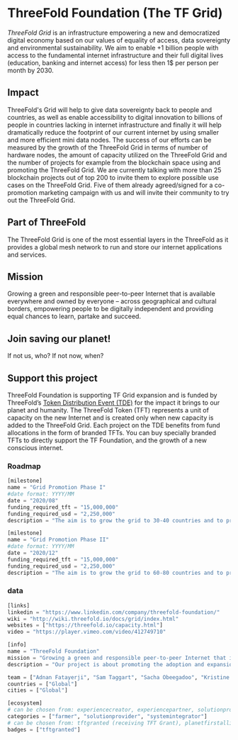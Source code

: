 # ThreeFold Foundation (The TF Grid)

*ThreeFold Grid* is an infrastructure empowering a new and democratized digital economy based on our values of equality of access, data sovereignty and environmental sustainability. We aim to enable +1 billion people with access to the fundamental internet infrastructure and their full digital lives (education, banking and internet access) for less then 1$ per person per month by 2030.

## Impact

ThreeFold's Grid will help to give data sovereignty back to people and countries, as well as enable accessibility to digital innovation to billions of people in countries lacking in internet infrastructure and finally it will help dramatically reduce the footprint of our current internet by using smaller and more efficient mini data nodes. The success of our efforts can be measured by the growth of the ThreeFold Grid in terms of number of hardware nodes, the amount of capacity utilized on the ThreeFold Grid and the number of projects for example from the blockchain space using and promoting the ThreeFold Grid. We are currently talking with more than 25 blockchain projects out of top 200 to invite them to explore possible use cases on the ThreeFold Grid. Five of them already agreed/signed for a co-promotion marketing campaign with us and will invite their community to try out the ThreeFold Grid.

## Part of ThreeFold

The ThreeFold Grid is one of the most essential layers in the ThreeFold as it provides a global mesh network to run and store our internet applications and services.

## Mission

Growing a green and responsible peer-to-peer Internet that is available everywhere and owned by everyone – across geographical and cultural borders, empowering people to be digitally independent and providing equal chances to learn, partake and succeed.

## Join saving our planet!

If not us, who? If not now, when?

## Support this project

ThreeFold Foundation is supporting TF Grid expansion and is funded by ThreeFold’s [Token Distribution Event (TDE)](https://wiki.threefold.io/#/tdeoverview)</a> for the impact it brings to our planet and humanity.
The ThreeFold Token (TFT) represents a unit of capacity on the new Internet and is created only when new capacity is added to the ThreeFold Grid. Each project on the TDE benefits from fund allocations in the form of branded TFTs. 
You can buy specially branded TFTs to directly support the TF Foundation, and the growth of a new conscious internet.


### Roadmap

```python
[milestone]
name = "Grid Promotion Phase I"
#date format: YYYY/MM 
date = "2020/08"
funding_required_tft = "15,000,000"
funding_required_usd = "2,250,000"
description = "The aim is to grow the grid to 30-40 countries and to promote ThreeFold developer audiences in the blockchain and cloud space with a minumum of 15 blockchain projects utilizing the grid as well as 15 cloud based intitatives by August 2020"

[milestone]
name = "Grid Promotion Phase II"
#date format: YYYY/MM 
date = "2020/12"
funding_required_tft = "15,000,000"
funding_required_usd = "2,250,000"
description = "The aim is to grow the grid to 60-80 countries and to promote ThreeFold developer audiences in the blockchain and cloud space with a minumum of 30 blockchain projects utilizing the grid as well as 30 cloud based intitatives by Dec 2020"
```

### data

```python
[links]
linkedin = "https://www.linkedin.com/company/threefold-foundation/"
wiki = "http://wiki.threefold.io/docs/grid/index.html"
websites = ["https://threefold.io/capacity.html"]
video = "https://player.vimeo.com/video/412749710"

[info]
name = "ThreeFold Foundation"
mission = "Growing a green and responsible peer-to-peer Internet that is available everywhere and owned by everyone – across geographical and cultural borders, empowering people to be digitally independent and providing equal chances to learn, partake and succeed."
description = "Our project is about promoting the adoption and expansion of ThreeFold Grid in order to empower a new and democratized digital economy based on our values of equality, autonomy and sustainability.ThreeFold's Grid will help to give data sovereignty back to people and countries, as well as enable accessibility to internet access to billions of people in countries lacking in internet infrastructure, and finally it will help dramatically reduce the footprint of our current internet by using smaller and more efficient mini data nodes, less fiber network, a unique storage algorithm, and more. The ThreeFold Grid is one of the most essential elements of building a new internet as it provides a global network to run and store our internet applications and services.Today we are live with more than 40,000,000 GB of capacity and 15,000 CPU cores across 20+ countries. We have launched the ThreeFold Grid SDK meaning that anyone can begin to utilize the ThreeFold Grid. We are currently talking with more than 25 blockchain projects out of top 200 to invite them to explore possible use cases on the ThreeFold Grid. And we have a number of other partners ready to host or build on top of the ThreeFold Grid. The success of our efforts can be measured by the growth of the ThreeFold Grid in terms of number of hardware nodes, the amount of capacity utilized on the ThreeFold Grid and the number of projects using and promoting the ThreeFold Grid."

team = ["Adnan Fatayerji", "Sam Taggart", "Sacha Obeegadoo", "Kristine Vilnite", "Roel van Sabben", "Weynand Kuijpers"] 
countries = ["Global"]
cities = ["Global"]

[ecosystem]
# can be chosen from: experiencecreator, experiencepartner, solutionprovider, farmer, systemintegrator
categories = ["farmer", "solutionprovider", "systemintegrator"]
# can be chosen from: tftgranted (receiving TFT Grant), planetfirstalliance (memeber of Planet First Alliance)
badges = ["tftgranted"] 

```
